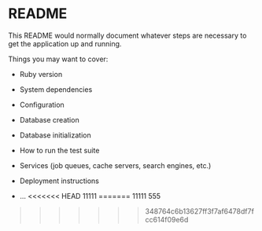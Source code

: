 # README

This README would normally document whatever steps are necessary to get the
application up and running.

Things you may want to cover:

* Ruby version

* System dependencies

* Configuration

* Database creation

* Database initialization

* How to run the test suite

* Services (job queues, cache servers, search engines, etc.)

* Deployment instructions

* ...
<<<<<<< HEAD
11111
=======
11111
555
>>>>>>> 348764c6b13627ff3f7af6478df7fcc614f09e6d
